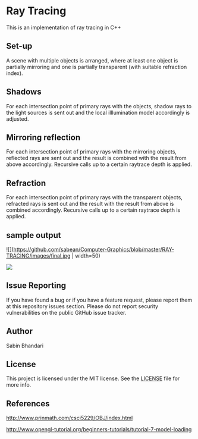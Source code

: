 # Ray Tracing

This is an implementation of ray tracing in C++

## Set-up
A scene with multiple objects is arranged, where at least one object is partially mirroring and one is partially transparent (with suitable refraction index).

## Shadows
For each intersection point of primary rays with the objects, shadow rays to the light sources is sent out and the local illlumination model accordingly is adjusted.

## Mirroring reflection
For each intersection point of primary rays with the mirroring objects, reflected rays are sent out and the result is combined with the result from above accordingly. Recursive calls up to a certain raytrace depth is applied.

## Refraction
For each intersection point of primary rays with the transparent objects, refracted rays is sent out and the result with the result from above is combined accordingly. Recursive calls up to a certain raytrace depth is applied.

## sample output

![](https://github.com/sabean/Computer-Graphics/blob/master/RAY-TRACING/images/final.jpg | width=50)
<!-- .element height="50%" width="50%" -->
![](https://github.com/sabean/Computer-Graphics/blob/master/RAY-TRACING/images/sp.jpg)
<!-- .element height="50%" width="50%" -->

## Issue Reporting

If you have found a bug or if you have a feature request, please report them at this repository issues section. Please do not report security vulnerabilities on the public GitHub issue tracker. 

## Author

Sabin Bhandari

## License

This project is licensed under the MIT license. See the [LICENSE](LICENSE) file for more info.

## References
<http://www.prinmath.com/csci5229/OBJ/index.html>

<http://www.opengl-tutorial.org/beginners-tutorials/tutorial-7-model-loading>
